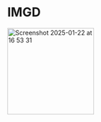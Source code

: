 # IMGD

<img width="196" alt="Screenshot 2025-01-22 at 16 53 31" src="https://github.com/user-attachments/assets/7cdcde74-28fc-41f2-833b-eed73cd6eed7" />



